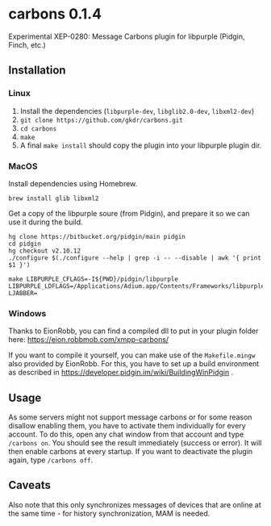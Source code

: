 # carbons 0.1.4
Experimental XEP-0280: Message Carbons plugin for libpurple (Pidgin, Finch, etc.)

## Installation
### Linux
1. Install the dependencies (`libpurple-dev`, `libglib2.0-dev`, `libxml2-dev`)
2. `git clone https://github.com/gkdr/carbons.git`
3. `cd carbons`
4. `make`
5. A final `make install` should copy the plugin into your libpurple plugin dir.

### MacOS

Install dependencies using Homebrew.

```
brew install glib libxml2
```

Get a copy of the libpurple soure (from Pidgin), and prepare it so we can use it
during the build.

```
hg clone https://bitbucket.org/pidgin/main pidgin
cd pidgin
hg checkout v2.10.12
./configure $(./configure --help | grep -i -- --disable | awk '{ print $1 }')
```

```
make LIBPURPLE_CFLAGS=-I${PWD}/pidgin/libpurple LIBPURPLE_LDFLAGS=/Applications/Adium.app/Contents/Frameworks/libpurple.framework/libpurple LJABBER=
```

### Windows
Thanks to EionRobb, you can find a compiled dll to put in your plugin folder here: https://eion.robbmob.com/xmpp-carbons/

If you want to compile it yourself, you can make use of the `Makefile.mingw` also provided by EionRobb.
For this, you have to set up a build environment as described in https://developer.pidgin.im/wiki/BuildingWinPidgin .

## Usage
As some servers might not support message carbons or for some reason disallow enabling them, you have to activate them individually for every account.
To do this, open any chat window from that account and type `/carbons on`. You should see the result immediately (success or error). It will then enable carbons at every startup.
If you want to deactivate the plugin again, type `/carbons off`.

## Caveats
Also note that this only synchronizes messages of devices that are online at the same time - for history synchronization, MAM is needed.
